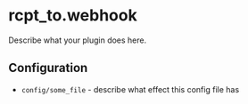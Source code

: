 rcpt_to.webhook
========

Describe what your plugin does here.

Configuration
-------------

* `config/some_file` - describe what effect this config file has
